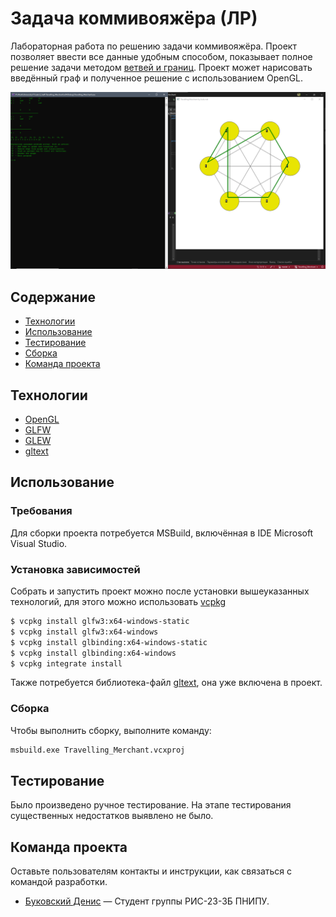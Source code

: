 # Задача коммивояжёра (ЛР)
Лабораторная работа по решению задачи коммивояжёра. Проект позволяет ввести все данные удобным способом, показывает полное решение задачи методом [ветвей и границ](https://ru.wikipedia.org/wiki/Задача_коммивояжёра#cite_ref-3). Проект может нарисовать введённый граф и полученное решение с использованием OpenGL.

![Скриншот работы программы](example.png)

## Содержание
- [Технологии](#технологии)
- [Использование](#использование)
- [Тестирование](#тестирование)
- [Сборка](#сборка)
- [Команда проекта](#команда-проекта)

## Технологии
- [OpenGL](https://www.opengl.org)
- [GLFW](https://www.glfw.org)
- [GLEW](https://glew.sourceforge.net)
- [gltext](https://github.com/vallentin/glText)

## Использование

### Требования
Для сборки проекта потребуется MSBuild, включённая в IDE Microsoft Visual Studio.

### Установка зависимостей
Собрать и запустить проект можно после установки вышеуказанных технологий, для этого можно использовать [vcpkg](https://github.com/microsoft/vcpkg)
```sh
$ vcpkg install glfw3:x64-windows-static
$ vcpkg install glfw3:x64-windows
$ vcpkg install glbinding:x64-windows-static
$ vcpkg install glbinding:x64-windows
$ vcpkg integrate install
```
Также потребуется библиотека-файл [gltext](https://github.com/vallentin/glText), она уже включена в проект.

### Сборка
Чтобы выполнить сборку, выполните команду: 
```sh
msbuild.exe Travelling_Merchant.vcxproj
```

## Тестирование
Было произведено ручное тестирование. На этапе тестирования существенных недостатков выявлено не было.


## Команда проекта
Оставьте пользователям контакты и инструкции, как связаться с командой разработки.

- [Буковский Денис](https://t.me/TypicalGeek) — Студент группы РИС-23-3Б ПНИПУ.